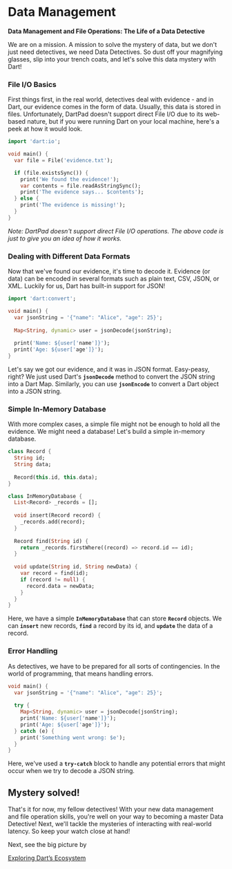 # Data Management

**Data Management and File Operations: The Life of a Data Detective**

We are on a mission. A mission to solve the mystery of data, but we don't just need detectives, we need Data Detectives. So dust off your magnifying glasses, slip into your trench coats, and let's solve this data mystery with Dart!

### **File I/O Basics**

First things first, in the real world, detectives deal with evidence - and in Dart, our evidence comes in the form of data. Usually, this data is stored in files. Unfortunately, DartPad doesn't support direct File I/O due to its web-based nature, but if you were running Dart on your local machine, here's a peek at how it would look.

```dart
import 'dart:io';

void main() {
  var file = File('evidence.txt');

  if (file.existsSync()) {
    print('We found the evidence!');
    var contents = file.readAsStringSync();
    print('The evidence says... $contents');
  } else {
    print('The evidence is missing!');
  }
}
```

*Note: DartPad doesn't support direct File I/O operations. The above code is just to give you an idea of how it works.*

### **Dealing with Different Data Formats**

Now that we've found our evidence, it's time to decode it. Evidence (or data) can be encoded in several formats such as plain text, CSV, JSON, or XML. Luckily for us, Dart has built-in support for JSON!

```dart
import 'dart:convert';

void main() {
  var jsonString = '{"name": "Alice", "age": 25}';
  
  Map<String, dynamic> user = jsonDecode(jsonString);
  
  print('Name: ${user['name']}');
  print('Age: ${user['age']}');
}
```

Let's say we got our evidence, and it was in JSON format. Easy-peasy, right? We just used Dart's **`jsonDecode`** method to convert the JSON string into a Dart Map. Similarly, you can use **`jsonEncode`** to convert a Dart object into a JSON string.

### **Simple In-Memory Database**

With more complex cases, a simple file might not be enough to hold all the evidence. We might need a database! Let's build a simple in-memory database.

```dart
class Record {
  String id;
  String data;
  
  Record(this.id, this.data);
}

class InMemoryDatabase {
  List<Record> _records = [];
  
  void insert(Record record) {
    _records.add(record);
  }
  
  Record find(String id) {
    return _records.firstWhere((record) => record.id == id);
  }
  
  void update(String id, String newData) {
    var record = find(id);
    if (record != null) {
      record.data = newData;
    }
  }
}

```

Here, we have a simple **`InMemoryDatabase`** that can store **`Record`** objects. We can **`insert`** new records, **`find`** a record by its id, and **`update`** the data of a record.

### **Error Handling**

As detectives, we have to be prepared for all sorts of contingencies. In the world of programming, that means handling errors.

```dart
void main() {
  var jsonString = '{"name": "Alice", "age": 25}';
  
  try {
    Map<String, dynamic> user = jsonDecode(jsonString);
    print('Name: ${user['name']}');
    print('Age: ${user['age']}');
  } catch (e) {
    print('Something went wrong: $e');
  }
}
```

Here, we've used a **`try-catch`** block to handle any potential errors that might occur when we try to decode a JSON string.

## Mystery solved!

That's it for now, my fellow detectives! With your new data management and file operation skills, you're well on your way to becoming a master Data Detective! Next, we'll tackle the mysteries of interacting with real-world latency. So keep your watch close at hand!

Next, see the big picture by

[Exploring Dart’s Ecosystem](Exploring%20Dart%E2%80%99s%20Ecosystem%205780f66528b34ded9f4521f1519bc21a.md)